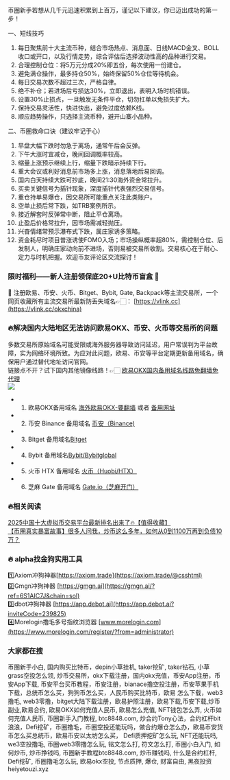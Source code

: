 币圈新手若想从几千元迅速积累到上百万，谨记以下建议，你已迈出成功的第一步！

一、短线技巧  
1. 每日聚焦前十大主流币种，结合市场热点、消息面、日线MACD金叉、BOLL收口或开口，以及行情走势，综合评估后选择波动性高的品种进行交易。  
2. 合理控制仓位：将5万元分成20%即五份，每次使用一份建仓。  
3. 避免满仓操作，最多持仓50%，始终保留50%仓位等待机会。  
4. 每日交易次数不超过三次，严格自律。  
5. 绝不补仓；若进场后亏损达30%，立即退出，表明入场时机错误。  
6. 设置30%止损点，一旦触发无条件平仓，切勿扛单以免损失扩大。  
7. 保持交易灵活性，快进快出，避免过度依赖K线。  
8. 顺应趋势操作，只选择主流币种，避开山寨小品种。

二、币圈救命口诀（建议牢记于心）  
1. 早盘大幅下跌时勿急于离场，通常午后会反弹。  
2. 下午大涨时宜减仓，晚间回调概率较高。  
3. 缩量上涨预示继续上行，缩量下跌暗示持续下行。  
4. 重大会议或利好消息前市场多上涨，消息落地后易回调。  
5. 国内白天持续大跌可抄底，晚间21:30海外资金常拉升。  
6. 买卖关键信号为插针现象，深度插针代表强烈交易信号。  
7. 重仓持单易爆仓，因交易所可能重点关注此类账户。  
8. 空单止损后常下跌，如TRB案例所示。  
9. 接近解套时反弹常中断，阻止平仓离场。  
10. 止盈后价格常拉升，因市场需减轻抛压。  
11. 兴奋情绪常预示瀑布式下跌，属庄家诱多策略。  
12. 资金耗尽时项目普涨诱使FOMO入场；市场操纵概率超80%，需控制仓位、后发制人，明确庄家动向前不进场，否则易被交易所收割。交易核心在于耐心、定力与时机把握。欢迎币友评论区交流探讨！

### 限时福利——新人注册领保底20+U比特币盲盒 🎁  
🎁 注册欧易、币安、火币、Bitget、Bybit, Gate, Backpack等主流交易所，一个网页收藏所有主流交易所最新防丢失域名👉🏻： [https://vlink.cc](https://vlink.cc/okxchina)

### 🔥解决国内大陆地区无法访问欧易OKX、币安、火币等交易所的问题  
多数交易所原始域名可能受限或海外服务器导致访问延迟，用户常误判为平台故障，实为网络环境所致。为应对此问题，欧易、币安等平台定期更新备用域名，确保用户通过替代地址访问官网。  
链接点不开？试下国内其他镜像线路！👉🏻 [欧易OKX国内备用域名线路免翻墙免代理](https://vlink.cc/okxcn)  
[![](https://307e939.webp.li/20250812124552161.png)](https://vlink.cc/okxcn)  

- 1. 欧易OKX备用域名 [海外欧易OKX-要翻墙](https://www.okx.com/join/74873351) 或者 [备用网址](https://www.oucnyi.net/zh-hans/join/74873351)  
- 2. 币安 Binance 备用域名 [币安（Binance)](https://accounts.binance.com/zh-CN/register?ref=36457687)  
- 3. Bitget 备用域名[Bitget](https://www.bitget.com/zh-CN/referral/register?from=referral&clacCode=VRNEYUTR)  
- 4. Bybit 备用域名[Bybit/Bybitglobal](https://www.bybitglobal.com/zh-MY/invite/?ref=VMKORMM)  
- 5. 火币 HTX 备用域名 [火币（Huobi/HTX）](https://www.htx.com/invite/zh-cn/1f?invite_code=whf45223)  
- 6. 芝麻 Gate 备用域名 [Gate.io（芝麻开门）](https://www.gate.io/zh/signup?ref_type=103&ref=A1ERAQ)  

### 🔥相关阅读  
[2025中国十大虚拟币交易平台最新排名出来了🔥【值得收藏】](https://btc8848.com/top-10-exchanges/)  
[【币圈真实暴富故事】很多人问我，炒币这么多年，如何从0到1100万再到负债10万？](https://heiyetouzi.xyz/biquanstory001/)  

### 🔥 alpha找金狗实用工具  
1️⃣Axiom冲狗神器[https://axiom.trade](https://axiom.trade/@csshtml)  
2️⃣Gmgn冲狗神器 [https://gmgn.ai](https://gmgn.ai/?ref=6S1AIC7J&chain=sol)  
3️⃣dbot冲狗神器 [https://app.debot.ai](https://app.debot.ai?inviteCode=239825)  
4️⃣Morelogin撸毛多号指纹浏览器 [www.morelogin.com](https://www.morelogin.com/register/?from=administrator)  

### 大家都在搜  
币圈新手小白, 国内购买比特币，depin小草挂机, taker挖矿, taker钻石, 小草grass空投怎么领, 炒币交易所，okx下载注册，国内okx充值，币安App注册，币安App下载, 币安平台买币教程，币安注册，bianace撸空投注册，币安苹果手机下载，总统币怎么买，狗狗币怎么买，人民币购买比特币，欧易 怎么下载，web3撸毛, web3零撸，bitget大陆下载注册，欧易护照注册，欧易下载,币安下载,炒币副业,欧易合约, 欧易OKX如何充值人民币, 欧易怎么充值, NFT钱包怎么弄, 火币如何充值人民币, 币圈新手入门教程, btc8848.com, 炒合约Tony心法，合约杠杆bit浪浪，Defi挖矿，币圈撸毛，币圈空投还能玩吗，做合约爆仓怎么办，欧易币安货币怎么买总统币，欧易币安以太坊怎么买， Defi质押挖矿怎么玩, NFT还能玩吗, we3空投撸毛, 币圈web3零撸怎么玩, 铭文怎么打, 符文怎么打, 币圈小白入门, 如何炒币, 炒币挣钱吗, 币圈新手教程btc8848.com, 炒币赚钱吗, 什么是合约杠杆, Defi挖矿, 币圈撸毛怎么玩, 欧易okx空投, 节点质押, 爆仓, 财富自由, 黑夜投资heiyetouzi.xyz